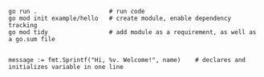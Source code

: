     go run .                    # run code
    go mod init example/hello   # create module, enable dependency tracking
    go mod tidy                 # add module as a requirement, as well as a go.sum file


    message := fmt.Sprintf("Hi, %v. Welcome!", name)    # declares and initializes variable in one line
